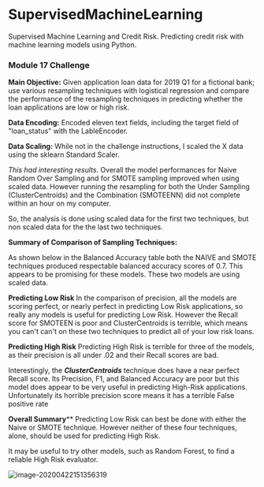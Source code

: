 # SupervisedMachineLearning
Supervised Machine Learning and Credit Risk. Predicting credit risk with machine learning models using Python.

### Module 17 Challenge

**Main Objective:** Given application loan data for 2019 Q1 for a fictional bank; use various resampling techniques with logistical regression and compare the performance of the resampling techniques in predicting whether the loan applications are low or high risk.

**Data Encoding:**  Encoded eleven text fields, including the target field of "loan_status" with the LableEncoder. 

**Data Scaling:**  While not in the challenge instructions, I scaled the X data using the sklearn Standard Scaler. 

*This had interesting results.* Overall the model performances for Naive Random Over Sampling and for SMOTE sampling improved when using scaled data. However running the resampling for both the Under Sampling (ClusterCentroids) and the Combination (SMOTEENN)  did not complete within an hour on my computer. 

So, the analysis is done using scaled data for the first two techniques, but non scaled data for the the last two techniques.

**Summary of Comparison of Sampling Techniques:** 

As shown below in the Balanced Accuracy table both the NAIVE and  SMOTE techniques produced respectable balanced accuracy scores of 0.7.  This appears to be promising for these models. These two models are using scaled data.

**Predicting Low Risk**  In the comparison of precision, all the models are scoring perfect, or nearly perfect in predicting Low Risk applications, so really any models is useful for predicting Low Risk. However the Recall score for SMOTEEN is poor and ClusterCentroids is terrible, which means you can't can't on these two techniques to predict all of your low risk loans.

**Predicting High Risk** Predicting High Risk is terrible for three of the models, as their precision is all under .02 and their Recall scores are bad. 

Interestingly, the ***ClusterCentroids*** technique does have a near perfect Recall score. Its Precision, F1, and Balanced Accuracy are poor but this model does appear to be very useful in predicting High-Risk applications. Unfortunately its horrible precision score means it has a terrible False positive rate

**Overall Summary**** Predicting Low Risk can best be done with either the Naive or SMOTE technique. However neither of these four techniques, alone,  should be used for predicting High Risk.

It may be useful to try other models, such as Random  Forest, to find a reliable High Risk evaluator.



![image-20200422151356319](C:\Users\Marishka\Documents\DABootCamp\M17-MachineLearning\SupervisedMachineLearning\Images\image-20200422151356319.png)
